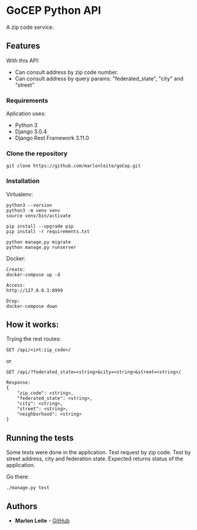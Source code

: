 # GoCEP Python API

A zip code service.

## Features

With this API:
- Can consult address by zip code number.
- Can consult address by query params: "federated_state", "city" and "street"

### Requirements

Aplication uses:

- Python 3
- Django 3.0.4
- Django Rest Framework 3.11.0

### Clone the repository
```
git clone https://github.com/marlonleite/goCep.git
```

### Installation

Virtualenv:
```
python3 --version
python3 -m venv venv
source venv/bin/activate
 
pip install --upgrade pip
pip install -r requirements.txt

python manage.py migrate
python manage.py runserver
```

Docker:
```
Create:
docker-compose up -d

Access:
http://127.0.0.1:8999

Drop:
docker-compose down

```

## How it works:

Trying the rest routes:

```
GET /api/<int:zip_code>/
```
or
```
GET /api/?federated_state=<string>&city=<string>&street=<string>/
```

```
Response:
{
    "zip_code": <string>,
    "federated_state": <string>,
    "city": <string>,
    "street": <string>,
    "neighborhood": <string>
}
```

## Running the tests

Some tests were done in the application. 
Test request by zip code. Test by street address, city and federation state. 
Expected returns status of the application.

Go there:
```
./manage.py test
```

## Authors

* **Marlon Leite** - [GitHub](https://github.com/marlonleite)

